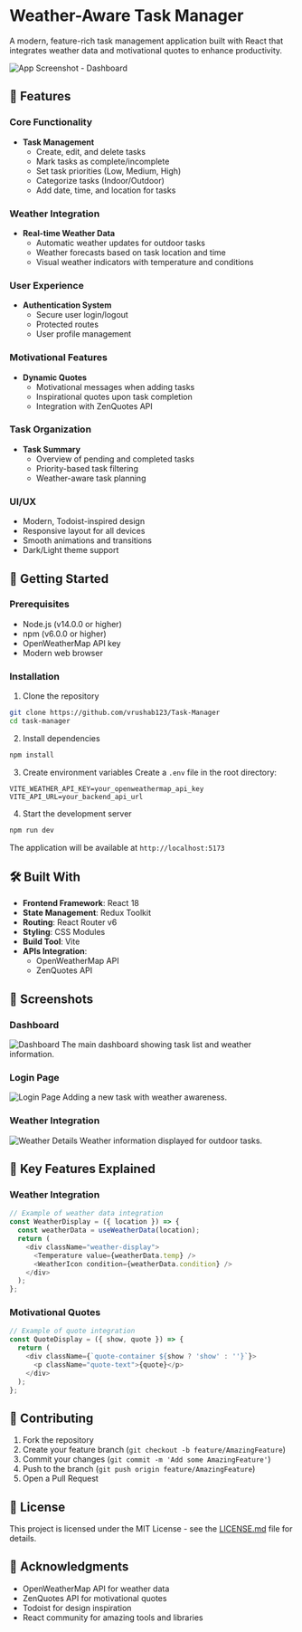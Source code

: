 # Weather-Aware Task Manager

A modern, feature-rich task management application built with React that integrates weather data and motivational quotes to enhance productivity.

![App Screenshot - Dashboard](./public/screenshots/dashboard.png)

## 🌟 Features

### Core Functionality
- **Task Management**
  - Create, edit, and delete tasks
  - Mark tasks as complete/incomplete
  - Set task priorities (Low, Medium, High)
  - Categorize tasks (Indoor/Outdoor)
  - Add date, time, and location for tasks

### Weather Integration
- **Real-time Weather Data**
  - Automatic weather updates for outdoor tasks
  - Weather forecasts based on task location and time
  - Visual weather indicators with temperature and conditions

### User Experience
- **Authentication System**
  - Secure user login/logout
  - Protected routes
  - User profile management

### Motivational Features
- **Dynamic Quotes**
  - Motivational messages when adding tasks
  - Inspirational quotes upon task completion
  - Integration with ZenQuotes API

### Task Organization
- **Task Summary**
  - Overview of pending and completed tasks
  - Priority-based task filtering
  - Weather-aware task planning

### UI/UX
- Modern, Todoist-inspired design
- Responsive layout for all devices
- Smooth animations and transitions
- Dark/Light theme support

## 🚀 Getting Started

### Prerequisites
- Node.js (v14.0.0 or higher)
- npm (v6.0.0 or higher)
- OpenWeatherMap API key
- Modern web browser

### Installation

1. Clone the repository
```bash
git clone https://github.com/vrushab123/Task-Manager
cd task-manager
```

2. Install dependencies
```bash
npm install
```

3. Create environment variables
Create a `.env` file in the root directory:
```env
VITE_WEATHER_API_KEY=your_openweathermap_api_key
VITE_API_URL=your_backend_api_url
```

4. Start the development server
```bash
npm run dev
```

The application will be available at `http://localhost:5173`

## 🛠️ Built With

- **Frontend Framework**: React 18
- **State Management**: Redux Toolkit
- **Routing**: React Router v6
- **Styling**: CSS Modules
- **Build Tool**: Vite
- **APIs Integration**:
  - OpenWeatherMap API
  - ZenQuotes API

## 📱 Screenshots

### Dashboard
![Dashboard](./public/screenshots/dashboard.png)
The main dashboard showing task list and weather information.

### Login Page
![Login Page](./public/screenshots/Login.png)
Adding a new task with weather awareness.

### Weather Integration
![Weather Details](./public/screenshots/weather.png)
Weather information displayed for outdoor tasks.

## 🔑 Key Features Explained

### Weather Integration
```javascript
// Example of weather data integration
const WeatherDisplay = ({ location }) => {
  const weatherData = useWeatherData(location);
  return (
    <div className="weather-display">
      <Temperature value={weatherData.temp} />
      <WeatherIcon condition={weatherData.condition} />
    </div>
  );
};
```

### Motivational Quotes
```javascript
// Example of quote integration
const QuoteDisplay = ({ show, quote }) => {
  return (
    <div className={`quote-container ${show ? 'show' : ''}`}>
      <p className="quote-text">{quote}</p>
    </div>
  );
};
```

## 🤝 Contributing

1. Fork the repository
2. Create your feature branch (`git checkout -b feature/AmazingFeature`)
3. Commit your changes (`git commit -m 'Add some AmazingFeature'`)
4. Push to the branch (`git push origin feature/AmazingFeature`)
5. Open a Pull Request

## 📝 License

This project is licensed under the MIT License - see the [LICENSE.md](LICENSE.md) file for details.

## 🙏 Acknowledgments

- OpenWeatherMap API for weather data
- ZenQuotes API for motivational quotes
- Todoist for design inspiration
- React community for amazing tools and libraries

